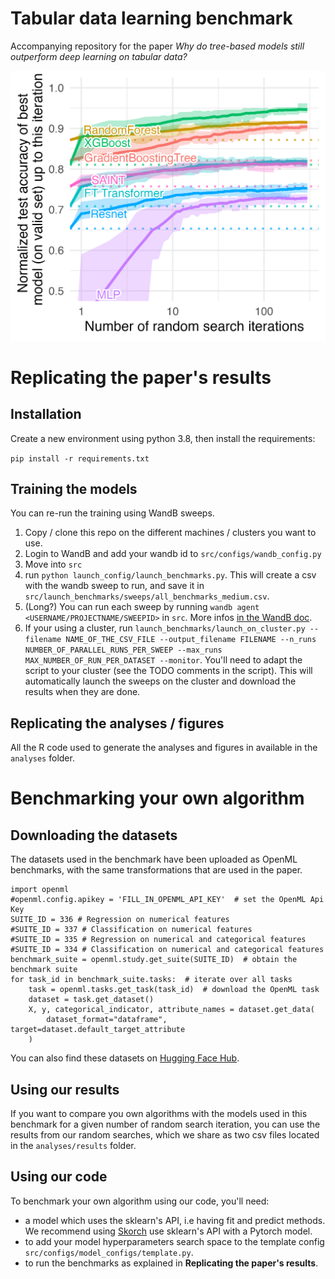 # Tabular data learning benchmark

Accompanying repository for the paper *Why do tree-based models still outperform deep learning on tabular data?*

![alt text](analyses/plots/random_search_classif_numerical.jpg "Benchmark on numerical features")

# Replicating the paper's results

## Installation

Create a new environment using python 3.8, then install the requirements:

`pip install -r requirements.txt`

## Training the models

You can re-run the training using WandB sweeps.

1. Copy / clone this repo on the different machines / clusters you want to use.
2. Login to WandB and add your wandb id to `src/configs/wandb_config.py`
3. Move into `src`
4. run `python launch_config/launch_benchmarks.py`. This will create a csv with the wandb sweep to run, and save
it in `src/launch_benchmarks/sweeps/all_benchmarks_medium.csv`.
5. (Long?) You can run each sweep by running `wandb agent <USERNAME/PROJECTNAME/SWEEPID>` in `src`. More infos
[in the WandB doc](https://docs.wandb.ai/guides/sweeps/quickstart#4.-launch-agent-s).
6. If your using a cluster, run `launch_benchmarks/launch_on_cluster.py --filename NAME_OF_THE_CSV_FILE --output_filename FILENAME --n_runs NUMBER_OF_PARALLEL_RUNS_PER_SWEEP --max_runs MAX_NUMBER_OF_RUN_PER_DATASET --monitor`. 
You'll need to adapt the 
script to your cluster (see the TODO comments in the script). This will automatically launch the sweeps on the cluster
and download the results when they are done.

## Replicating the analyses / figures

All the R code used to generate the analyses and figures in available in the `analyses` folder.


# Benchmarking your own algorithm

## Downloading the datasets

The datasets used in the benchmark have been uploaded as OpenML
benchmarks, with the same transformations that are used in the paper.

```
import openml
#openml.config.apikey = 'FILL_IN_OPENML_API_KEY'  # set the OpenML Api Key
SUITE_ID = 336 # Regression on numerical features
#SUITE_ID = 337 # Classification on numerical features
#SUITE_ID = 335 # Regression on numerical and categorical features
#SUITE_ID = 334 # Classification on numerical and categorical features
benchmark_suite = openml.study.get_suite(SUITE_ID)  # obtain the benchmark suite
for task_id in benchmark_suite.tasks:  # iterate over all tasks
    task = openml.tasks.get_task(task_id)  # download the OpenML task
    dataset = task.get_dataset()
    X, y, categorical_indicator, attribute_names = dataset.get_data(
        dataset_format="dataframe", target=dataset.default_target_attribute
    )
```

You can also find these datasets on [Hugging Face Hub](https://huggingface.co/datasets/inria-soda/tabular-benchmark).

## Using our results

If you want to compare you own algorithms with the models used in 
this benchmark for a given number of random search iteration,
you can use the results from our random searches, which we share 
as two csv files located in the `analyses/results` folder.

## Using our code

To benchmark your own algorithm using our code, you'll need:

- a model which uses the sklearn's API, i.e having fit and predict methods.
We recommend using [Skorch](https://skorch.readthedocs.io/en/stable/net.html) use sklearn's API with a Pytorch model.
- to add your model hyperparameters search space to the template config `src/configs/model_configs/template.py`.
- to run the benchmarks as explained in **Replicating the paper's results**.



